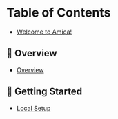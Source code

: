 # Table of Contents

* [Welcome to Amica!](welcome.md)

## 🌸 Overview

* [Overview](overview.md)

## 🌳 Getting Started

* [Local Setup](local-setup.md)
